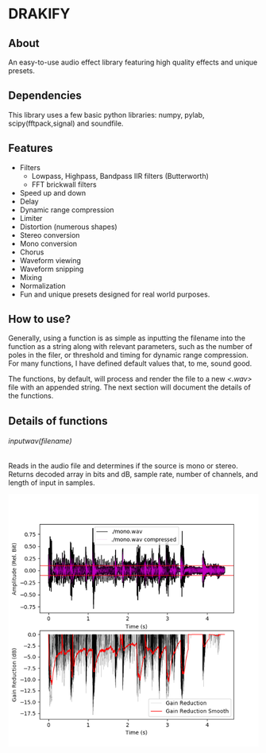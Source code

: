 # DRAKIFY

## About

An easy-to-use audio effect library featuring high quality effects and unique presets. 

## Dependencies

This library uses a few basic python libraries: numpy, pylab, scipy(fftpack,signal) and soundfile.

## Features 
- Filters
   - Lowpass, Highpass, Bandpass IIR filters (Butterworth)
   - FFT brickwall filters
- Speed up and down
- Delay
- Dynamic range compression 
- Limiter 
- Distortion (numerous shapes)
- Stereo conversion
- Mono conversion
- Chorus
- Waveform viewing
- Waveform snipping
- Mixing
- Normalization
- Fun and unique presets designed for real world purposes.

## How to use?

Generally, using a function is as simple as inputting the filename into the function as a string along with relevant parameters, 
such as the number of poles in the filer, or threshold and timing for dynamic range compression. For many functions,
I have defined default values that, to me, sound good.

The functions, by default, will process and render the file to a new *<.wav>* file with an appended string. The next section
will document the details of the functions.

## Details of functions

###### inputwav(filename)

Reads in the audio file and determines if the source is mono or stereo. Returns decoded array in bits and dB, sample rate, number of 
channels, and length of input in samples.



![Alt text](pic/Compressor.png?raw=true "Screenshot 1")